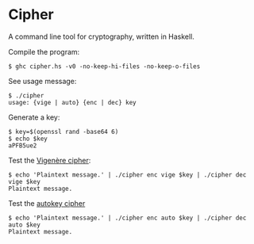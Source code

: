 # Cipher
A command line tool for cryptography, written in Haskell.

Compile the program:
```
$ ghc cipher.hs -v0 -no-keep-hi-files -no-keep-o-files
```

See usage message:
```
$ ./cipher
usage: {vige | auto} {enc | dec} key
```

Generate a key:
```
$ key=$(openssl rand -base64 6)
$ echo $key
aPFB5ue2
```

Test the [Vigenère cipher](https://en.wikipedia.org/wiki/Vigen%C3%A8re_cipher):
```
$ echo 'Plaintext message.' | ./cipher enc vige $key | ./cipher dec vige $key
Plaintext message.
```

Test the [autokey cipher](https://en.wikipedia.org/wiki/Autokey_cipher)
```
$ echo 'Plaintext message.' | ./cipher enc auto $key | ./cipher dec auto $key
Plaintext message.
```
